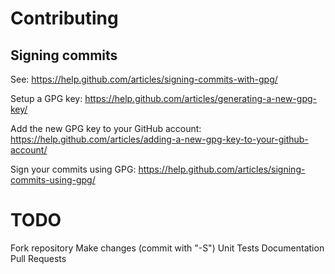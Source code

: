 # Contributing

## Signing commits

See:  https://help.github.com/articles/signing-commits-with-gpg/

Setup a GPG key:  https://help.github.com/articles/generating-a-new-gpg-key/

Add the new GPG key to your GitHub account:  https://help.github.com/articles/adding-a-new-gpg-key-to-your-github-account/

Sign your commits using GPG:  https://help.github.com/articles/signing-commits-using-gpg/

# TODO

Fork repository
Make changes (commit with "-S")
Unit Tests
Documentation
Pull Requests
